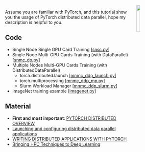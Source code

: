 <img src="https://user-images.githubusercontent.com/7837172/44953557-0fb54e80-aec9-11e8-9d38-2388bc70c5c5.png" width=15% align="right" /> 

Assume you are familiar with PyTorch, and this tutorial show you the usage of PyTorch distributed data parallel, hope my description is helpful to you.

## Code

- Single Node Single GPU Card Training [[snsc.py](snsc.py)]
- Single Node Multi-GPU Cards Training (with DataParallel) [[snmc_dp.py](snmc_dp.py)]
- Multiple Nodes Multi-GPU Cards Training (with DistributedDataParallel)
    - torch.distributed.launch [[mnmc_ddp_launch.py](mnmc_ddp_launch.py)]
    - torch.multiprocessing [[mnmc_ddp_mp.py](mnmc_ddp_mp.py)]
    - Slurm Workload Manager [[mnmc_ddp_slurm.py](mnmc_ddp_slurm.py)]
- ImageNet training example [[imagenet.py](imagenet.py)]


## Material

- **First and most important**: [PYTORCH DISTRIBUTED OVERVIEW](https://pytorch.org/tutorials/beginner/dist_overview.html)
- [Launching and configuring distributed data parallel applications](https://github.com/pytorch/examples/blob/master/distributed/ddp/README.md)
- [WRITING DISTRIBUTED APPLICATIONS WITH PYTORCH](https://pytorch.org/tutorials/intermediate/dist_tuto.html)
- [Bringing HPC Techniques to Deep Learning](https://andrew.gibiansky.com/blog/machine-learning/baidu-allreduce/)